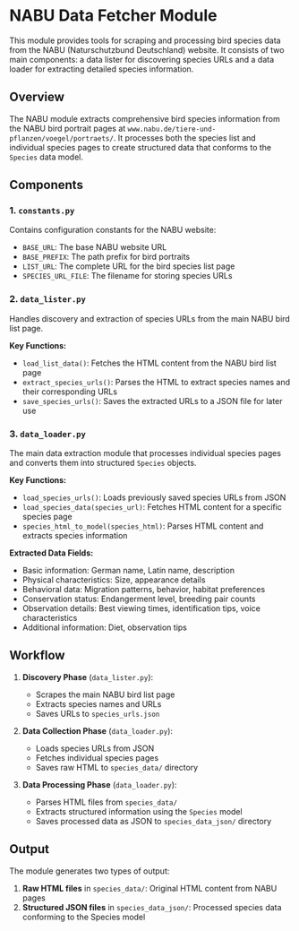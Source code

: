 # NABU Data Fetcher Module

This module provides tools for scraping and processing bird species data from the NABU (Naturschutzbund Deutschland) website. It consists of two main components: a data lister for discovering species URLs and a data loader for extracting detailed species information.

## Overview

The NABU module extracts comprehensive bird species information from the NABU bird portrait pages at `www.nabu.de/tiere-und-pflanzen/voegel/portraets/`. It processes both the species list and individual species pages to create structured data that conforms to the `Species` data model.

## Components

### 1. `constants.py`

Contains configuration constants for the NABU website:

- `BASE_URL`: The base NABU website URL
- `BASE_PREFIX`: The path prefix for bird portraits
- `LIST_URL`: The complete URL for the bird species list page
- `SPECIES_URL_FILE`: The filename for storing species URLs

### 2. `data_lister.py`

Handles discovery and extraction of species URLs from the main NABU bird list page.

**Key Functions:**

- `load_list_data()`: Fetches the HTML content from the NABU bird list page
- `extract_species_urls()`: Parses the HTML to extract species names and their corresponding URLs
- `save_species_urls()`: Saves the extracted URLs to a JSON file for later use

### 3. `data_loader.py`

The main data extraction module that processes individual species pages and converts them into structured `Species` objects.

**Key Functions:**

- `load_species_urls()`: Loads previously saved species URLs from JSON
- `load_species_data(species_url)`: Fetches HTML content for a specific species page
- `species_html_to_model(species_html)`: Parses HTML content and extracts species information

**Extracted Data Fields:**

- Basic information: German name, Latin name, description
- Physical characteristics: Size, appearance details
- Behavioral data: Migration patterns, behavior, habitat preferences
- Conservation status: Endangerment level, breeding pair counts
- Observation details: Best viewing times, identification tips, voice characteristics
- Additional information: Diet, observation tips

## Workflow

1. **Discovery Phase** (`data_lister.py`):

   - Scrapes the main NABU bird list page
   - Extracts species names and URLs
   - Saves URLs to `species_urls.json`

2. **Data Collection Phase** (`data_loader.py`):

   - Loads species URLs from JSON
   - Fetches individual species pages
   - Saves raw HTML to `species_data/` directory

3. **Data Processing Phase** (`data_loader.py`):

   - Parses HTML files from `species_data/`
   - Extracts structured information using the `Species` model
   - Saves processed data as JSON to `species_data_json/` directory

## Output

The module generates two types of output:

1. **Raw HTML files** in `species_data/`: Original HTML content from NABU pages
2. **Structured JSON files** in `species_data_json/`: Processed species data conforming to the Species model
